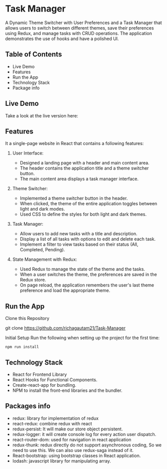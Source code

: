 # Task Manager
A Dynamic Theme Switcher with User Preferences and a Task Manager that allows users to switch between different themes, save their preferences using Redux, and manage tasks with CRUD operations. The application demonstrates the use of hooks and have a polished UI.

## Table of Contents
- Live Demo
- Features
- Run the App
- Technology Stack
- Package info


## Live Demo
Take a look at the live version here: 

## Features

It a single-page website in React that contains a following features:
1. User Interface: 
   - Designed a landing page with a header and main content area.
   - The header contains the application title and a theme switcher button.
   - The main content area displays a task manager interface.

2. Theme Switcher: 
   - Implemented a theme switcher button in the header.
   - When clicked, the theme of the entire application toggles between light and dark modes.
   - Used CSS to define the styles for both light and dark themes.

3. Task Manager:
   - Allow users to add new tasks with a title and description.
   - Display a list of all tasks with options to edit and delete each task.
   - Implement a filter to view tasks based on their status (All, Completed, Pending).

4. State Management with Redux:
   - Used Redux to manage the state of the theme and the tasks.
   - When a user switches the theme, the preferences are  saved in the Redux store.
   - On page reload, the application remembers the user's last theme preference and load the appropriate theme.

## Run the App
Clone this Repository

git clone https://github.com/richagautam21/Task-Manager

Initial Setup
Run the following when setting up the project for the first time:

`npm run install`
## Technology Stack
- React for Frontend Library
- React Hooks for Functional Components.
- Create-react-app for bundling.
- NPM to install the front-end libraries and the bundler.

## Packages info

- redux: library for implementation of redux
- react-redux: combine redux with react
- redux-persist: It will make our store object persistent.
- redux-logger: it will create console log for every action user dispatch.
- react-router-dom: used for navigation in react application
- redux-thunk: redux directly do not support asynchronous coding, So we need to use this. We can also use redux-saga instead of it.
- React-bootstrap: using bootstrap classes in React application.
- lodash: javascript library for manipulating array.
